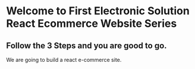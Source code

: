 # Welcome to First Electronic Solution React Ecommerce Website Series

## Follow the 3 Steps and you are good to go. 


We are going to build a react e-commerce site.






